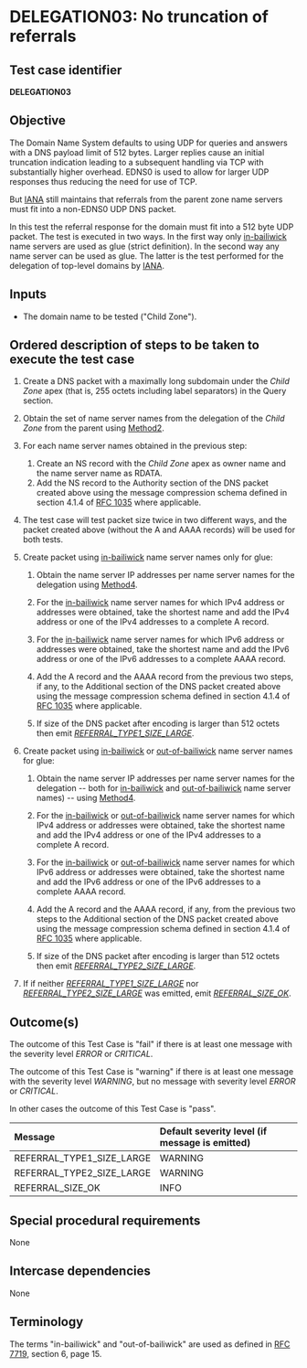 # DELEGATION03: No truncation of referrals

## Test case identifier

**DELEGATION03**

## Objective

The Domain Name System defaults to using UDP for queries and answers with a
DNS payload limit of 512 bytes. Larger replies cause an initial truncation
indication leading to a subsequent handling via TCP with substantially
higher overhead. EDNS0 is used to allow for larger UDP responses thus
reducing the need for use of TCP.

But [IANA] still maintains that referrals from the parent zone name servers 
must fit into a non-EDNS0 UDP DNS packet.

In this test the referral response for the domain must fit into a 512 
byte UDP packet. The test is executed in two ways. In the first way only
[in-bailiwick] name servers are used as glue (strict definition). In the
second way any name server can be used as glue. The latter is the
test performed for the delegation of top-level domains by [IANA].

## Inputs

* The domain name to be tested ("Child Zone").

## Ordered description of steps to be taken to execute the test case

1. Create a DNS packet with a maximally long subdomain
   under the *Child Zone* apex (that is, 255 octets including label 
   separators) in the Query section.

2. Obtain the set of name server names from the delegation of 
   the *Child Zone* from the parent using [Method2].

3. For each name server names obtained in the previous step:
   1. Create an NS record with the *Child Zone* apex as owner name
      and the name server name as RDATA.
   2. Add the NS record to the Authority section of the DNS packet
      created above using the message compression schema defined
      in section 4.1.4 of [RFC 1035] where applicable.

4. The test case will test packet size twice in two different ways, 
   and the packet created above (without the A and AAAA records) will 
   be used for both tests.

5. Create packet using [in-bailiwick] name server names only for
   glue:

   1. Obtain the name server IP addresses per name server names for
      the delegation using [Method4].

   2. For the [in-bailiwick] name server names for which IPv4 address
      or addresses were obtained, take the shortest name and add the 
      IPv4 address or one of the IPv4 addresses to a complete A record.

   3. For the [in-bailiwick] name server names for which IPv6 address
      or addresses were obtained, take the shortest name and add the 
      IPv6 address or one of the IPv6 addresses to a complete AAAA record.

   4. Add the A record and the AAAA record from the previous two steps, if
      any, to the Additional section of the DNS packet created above 
      using the message compression schema defined in section 4.1.4 of 
      [RFC 1035] where applicable.

   5. If size of the DNS packet after encoding is larger than 512 octets 
      then emit *[REFERRAL_TYPE1_SIZE_LARGE]*.

6. Create packet using [in-bailiwick] or [out-of-bailiwick] name server 
   names for glue:

   1. Obtain the name server IP addresses per name server names for
      the delegation -- both for [in-bailiwick] and [out-of-bailiwick] 
      name server names) -- using [Method4].

   2. For the [in-bailiwick] or [out-of-bailiwick] name server names 
      for which IPv4 address or addresses were obtained, take the 
      shortest name and add the IPv4 address or one of the IPv4 
      addresses to a complete A record.

   3. For the [in-bailiwick] or [out-of-bailiwick] name server names 
      for which IPv6 address or addresses were obtained, take the 
      shortest name and add the IPv6 address or one of the IPv6 
      addresses to a complete AAAA record.

   4. Add the A record and the AAAA record, if any, from the previous 
      two steps to the Additional section of the DNS packet created above 
      using the message compression schema defined in section 4.1.4 of 
      [RFC 1035] where applicable.

   5. If size of the DNS packet after encoding is larger than 512 octets 
      then emit *[REFERRAL_TYPE2_SIZE_LARGE]*.

7. If if neither *[REFERRAL_TYPE1_SIZE_LARGE]* nor 
   *[REFERRAL_TYPE2_SIZE_LARGE]* was emitted, emit 
   *[REFERRAL_SIZE_OK]*.

## Outcome(s)

The outcome of this Test Case is "fail" if there is at least one message
with the severity level *ERROR* or *CRITICAL*.

The outcome of this Test Case is "warning" if there is at least one message
with the severity level *WARNING*, but no message with severity level
*ERROR* or *CRITICAL*.

In other cases the outcome of this Test Case is "pass".

Message                           | Default severity level (if message is emitted)
:---------------------------------|:-----------------------------------
REFERRAL_TYPE1_SIZE_LARGE         | WARNING
REFERRAL_TYPE2_SIZE_LARGE         | WARNING
REFERRAL_SIZE_OK                  | INFO


## Special procedural requirements

None

## Intercase dependencies

None

## Terminology

The terms "in-bailiwick" and "out-of-bailiwick" are used as defined
in [RFC 7719], section 6, page 15.


[RFC 7719]: https://tools.ietf.org/html/rfc7719

[RFC 1035]: https://tools.ietf.org/html/rfc1035

[IANA]: https://www.iana.org/help/nameserver-requirements

[in-bailiwick]:     #terminology

[out-of-bailiwick]: #terminology

[Method2]: #method-2-delegation-name-servers

[Method4]: #method-4-delegation-name-server-addresses

[REFERRAL_TYPE1_SIZE_LARGE]: #outcomes

[REFERRAL_TYPE2_SIZE_LARGE]: #outcomes

[REFERRAL_SIZE_OK]: #outcomes


